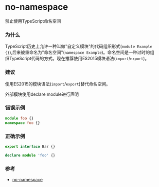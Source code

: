 # no-namespace

禁止使用TypeScript命名空间

### 为什么

TypeScript历史上允许一种叫做"自定义模块"的代码组织形式(`module Example {}`),后来被重命名为"命名空间"(`namespace Example`)。命名空间是一种过时的组织TypeScript代码的方式。现在推荐使用ES2015模块语法(`import`/`export`)。

### 建议

使用ES2015的模块语法(`import`/`export`)替代命名空间。

外部模块使用declare module进行声明

### 错误示例

```ts
module foo {}
namespace foo {}
```

### 正确示例

```ts
export interface Bar {}

declare module 'foo' {}
```

### 参考

- [no-namespace](https://typescript-eslint.io/rules/no-namespace)

